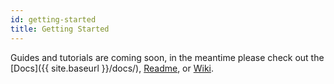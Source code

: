 ```yaml
---
id: getting-started
title: Getting Started
---
```

<article class="content">

Guides and tutorials are coming soon, in the meantime please check out the [Docs]({{ site.baseurl }}/docs/), [Readme](https://github.com/VBA-tools/VBA-Web#vba-web), or [Wiki](https://github.com/VBA-tools/VBA-Web/wiki).

</article>
